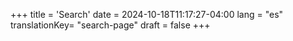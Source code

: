 +++
title = 'Search'
date = 2024-10-18T11:17:27-04:00
lang = "es"
translationKey= "search-page"
draft = false
+++
